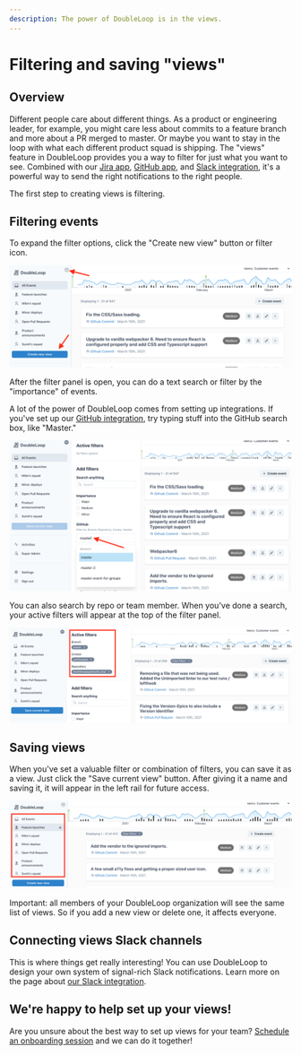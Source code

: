 ```yaml
---
description: The power of DoubleLoop is in the views.
---
```


# Filtering and saving "views"

## Overview

Different people care about different things. As a product or engineering leader, for example, you might care less about commits to a feature branch and more about a PR merged to master. Or maybe you want to stay in the loop with what each different product squad is shipping. The "views" feature in DoubleLoop provides you a way to filter for just what you want to see. Combined with our [Jira app](our-jira-app.md), [GitHub app](github-setup-instructions.md), and [Slack integration](slack-setup.md), it's a powerful way to send the right notifications to the right people.

The first step to creating views is filtering.

## Filtering events

To expand the filter options, click the "Create new view" button or filter icon.

![How to expand the filter options](../.gitbook/assets/screen-shot-2021-03-11-at-10.40.18-am.png)

After the filter panel is open, you can do a text search or filter by the "importance" of events.

A lot of the power of DoubleLoop comes from setting up integrations. If you've set up our [GitHub integration](github-setup-instructions.md), try typing stuff into the GitHub search box, like "Master."

![Example: Searching for events in your master branch](../.gitbook/assets/screen-shot-2021-03-11-at-10.48.04-am.png)

You can also search by repo or team member. When you've done a search, your active filters will appear at the top of the filter panel.

![Active filter options](../.gitbook/assets/screen-shot-2021-03-11-at-10.56.03-am.png)

## Saving views

When you've set a valuable filter or combination of filters, you can save it as a view. Just click the "Save current view" button. After giving it a name and saving it, it will appear in the left rail for future access.

![The list of views](../.gitbook/assets/screen-shot-2021-03-11-at-2.25.52-pm.png)

Important: all members of your DoubleLoop organization will see the same list of views. So if you add a new view or delete one, it affects everyone.

## Connecting views Slack channels

This is where things get really interesting! You can use DoubleLoop to design your own system of signal-rich Slack notifications. Learn more on the page about [our Slack integration](slack-setup.md).

## We're happy to help set up your views!

Are you unsure about the best way to set up views for your team? [Schedule an onboarding session](https://calendly.com/doubleloop/onboarding) and we can do it together!

